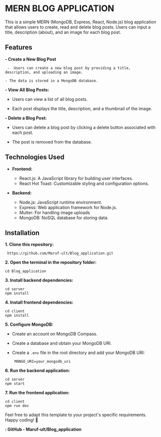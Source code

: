 # MERN BLOG APPLICATION

This is a simple MERN (MongoDB, Express, React, Node.js) blog application that allows users to create, read and delete blog posts. Users can input a title, description (about), and an image for each blog post.



## Features

**- Create a New Blog Post**
  
     -  Users can create a new blog post by providing a title, description, and uploading an image.

    - The data is stored in a MongoDB database.

**- View All Blog Posts:**
   
   - Users can view a list of all blog posts.

   - Each post displays the title, description, and a thumbnail of the image.

**- Delete a Blog Post:**

   - Users can delete a blog post by clicking a delete button associated with each post.

  - The post is removed from the database.




## Technologies Used

- **Frontend:**
 
  - React.js: A JavaScript library for building user interfaces.
  - React Hot Toast: Customizable styling and configuration options.

  
- **Backend:**
  - Node.js: JavaScript runtime environment.
  - Express: Web application framework for Node.js.
  - Multer: For handling image uploads
  - MongoDB: NoSQL database for storing data.


## Installation

**1. Clone this repository:**

   ```
    https://github.com/Maruf-ult/Blog_application.git
   ```

**2. Open the terminal in the repository folder:**
 
   ```
   cd Blog_application
   ```

**3. Install backend dependencies:**

   ```
   cd server
   npm install
   ```

**4. Install frontend dependencies:**
   
   ```
   cd client
   npm install
   ```

**5. Configure MongoDB:**
- Create an account on MongoDB Compass.
- Create a database and obtain your MongoDB URI.
- Create a `.env` file in the root directory and add your MongoDB URI:

  ```  MONGO_URI=your_mongodb_uri  ```

**6. Run the backend application:**
   
   ```
   cd server
   npm start
   ```

**7. Run the frontend application:**
   
   ```
   cd client
   npm run dev
   ```   


Feel free to adapt this template to your project's specific requirements. Happy coding! 🚀

**: GitHub - Maruf-ult/Blog_application**
